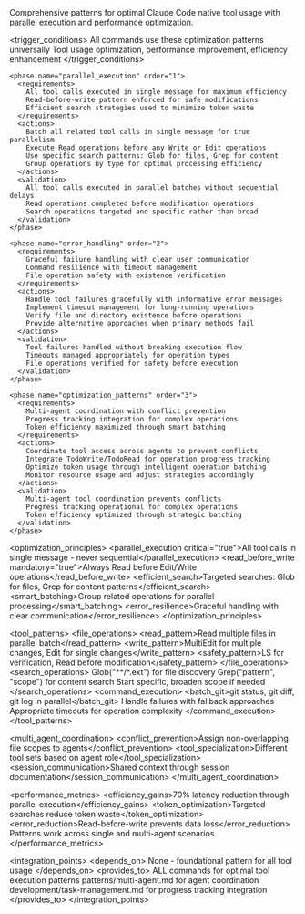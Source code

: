 <module name="tool_usage" category="patterns">
  
  <purpose>
    Comprehensive patterns for optimal Claude Code native tool usage with parallel execution and performance optimization.
  </purpose>
  
  <trigger_conditions>
    <condition type="automatic">All commands use these optimization patterns universally</condition>
    <condition type="explicit">Tool usage optimization, performance improvement, efficiency enhancement</condition>
  </trigger_conditions>
  
  <implementation>
    
    <phase name="parallel_execution" order="1">
      <requirements>
        All tool calls executed in single message for maximum efficiency
        Read-before-write pattern enforced for safe modifications
        Efficient search strategies used to minimize token waste
      </requirements>
      <actions>
        Batch all related tool calls in single message for true parallelism
        Execute Read operations before any Write or Edit operations
        Use specific search patterns: Glob for files, Grep for content
        Group operations by type for optimal processing efficiency
      </actions>
      <validation>
        All tool calls executed in parallel batches without sequential delays
        Read operations completed before modification operations
        Search operations targeted and specific rather than broad
      </validation>
    </phase>
    
    <phase name="error_handling" order="2">
      <requirements>
        Graceful failure handling with clear user communication
        Command resilience with timeout management
        File operation safety with existence verification
      </requirements>
      <actions>
        Handle tool failures gracefully with informative error messages
        Implement timeout management for long-running operations
        Verify file and directory existence before operations
        Provide alternative approaches when primary methods fail
      </actions>
      <validation>
        Tool failures handled without breaking execution flow
        Timeouts managed appropriately for operation types
        File operations verified for safety before execution
      </validation>
    </phase>
    
    <phase name="optimization_patterns" order="3">
      <requirements>
        Multi-agent coordination with conflict prevention
        Progress tracking integration for complex operations
        Token efficiency maximized through smart batching
      </requirements>
      <actions>
        Coordinate tool access across agents to prevent conflicts
        Integrate TodoWrite/TodoRead for operation progress tracking
        Optimize token usage through intelligent operation batching
        Monitor resource usage and adjust strategies accordingly
      </actions>
      <validation>
        Multi-agent tool coordination prevents conflicts
        Progress tracking operational for complex operations
        Token efficiency optimized through strategic batching
      </validation>
    </phase>
    
  </implementation>
  
  <optimization_principles>
    <parallel_execution critical="true">All tool calls in single message - never sequential</parallel_execution>
    <read_before_write mandatory="true">Always Read before Edit/Write operations</read_before_write>
    <efficient_search>Targeted searches: Glob for files, Grep for content patterns</efficient_search>
    <smart_batching>Group related operations for parallel processing</smart_batching>
    <error_resilience>Graceful handling with clear communication</error_resilience>
  </optimization_principles>
  
  <tool_patterns>
    <file_operations>
      <read_pattern>Read multiple files in parallel batch</read_pattern>
      <write_pattern>MultiEdit for multiple changes, Edit for single changes</write_pattern>
      <safety_pattern>LS for verification, Read before modification</safety_pattern>
    </file_operations>
    <search_operations>
      <discovery>Glob("**/*.ext") for file discovery</discovery>
      <content>Grep("pattern", "scope") for content search</content>
      <progressive>Start specific, broaden scope if needed</progressive>
    </search_operations>
    <command_execution>
      <batch_git>git status, git diff, git log in parallel</batch_git>
      <resilient>Handle failures with fallback approaches</resilient>
      <timeout>Appropriate timeouts for operation complexity</timeout>
    </command_execution>
  </tool_patterns>
  
  <multi_agent_coordination>
    <conflict_prevention>Assign non-overlapping file scopes to agents</conflict_prevention>
    <tool_specialization>Different tool sets based on agent role</tool_specialization>
    <session_communication>Shared context through session documentation</session_communication>
  </multi_agent_coordination>
  
  <performance_metrics>
    <efficiency_gains>70% latency reduction through parallel execution</efficiency_gains>
    <token_optimization>Targeted searches reduce token waste</token_optimization>
    <error_reduction>Read-before-write prevents data loss</error_reduction>
    <scalability>Patterns work across single and multi-agent scenarios</scalability>
  </performance_metrics>
  
  <integration_points>
    <depends_on>
      None - foundational pattern for all tool usage
    </depends_on>
    <provides_to>
      ALL commands for optimal tool execution patterns
      patterns/multi-agent.md for agent coordination
      development/task-management.md for progress tracking integration
    </provides_to>
  </integration_points>
  
</module>